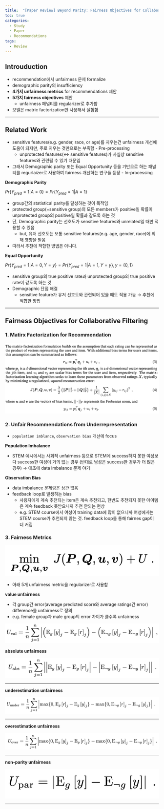 ```yaml
---
title:  "[Paper Review] Beyond Parity: Fairness Objectives for Collaborative Filtering"
toc: true
categories:
  - Study
  - Paper
  - Recommendations
tags:
  - Review 
---
```



> 

## Introuduction

- recommendation에서 unfairness 문제 formalize
- demographic parity의 insufficiency
- **4가지 unfairness metrics** for recommendations 제안
- **5가지 fairness objectives** 제안
    - unfairness 패널티를 regularizer로 추가함
- 모델은 matric factorization만 사용해서 실험함

---

## **Related Work**

- sensitive features(e.g. gender, race, or age)를 지우는건 unfairness 개선에 도움이 되지만, 주로 지우는 것만으로는 부족함 - Pre-processing
    - unprotected features(↔ sensitive features)가 사실상 sensitive features와 관련될 수 있기 때문임
- 그래서 Demographic parity 또는 Equal Opportunity 등을 기반으로 하는 패널티를 regurlaizer로 사용하여 fairness 개선하는 연구들 등장 - In-processing

**Demographic Parity**

$Pr\{Y_{pred} =1|A=0\}=Pr\{Y_{pred} =1|A=1\}$
				
			
		

- group간의 statistical parity를 달성하는 것이 목적임
- protected group(=sensitive group)의 모든 members가 positive일 확률이 unprotected group의 positive일 확률과 같도록 하는 것
- 단, Demographic parity는 선호도가 sensitive features와 unrelated일 때만 적용할 수 있음
    - but, 유저 선호도는 보통 sensitive features(e.g. age, gender, race)에 의해 영향을 받음
- 따라서 추천에 적합한 방법은 아니다.

**Equal Opportunity**

$Pr\{Y_{pred} =1|A=0, Y=y\}=Pr\{Y_{pred} =1|A=1, Y=y\}, y=\{0, 1\}$
				
			
		

- sensitive group의 true positive rate과 unprotected group의 true positive rate이 같도록 하는 것
- Demographic 단점 해결
    - sensitive feature가 유저 선호도와 관련되어 있을 때도 적용 가능 → 추천에 적합한 방법

---

## **Fairness Objectives for Collaborative Filtering**

### 1. Matirx Factorization for Recommendation

![스크린샷 2021-10-27 오후 8.36.27.png](/assets/posts/스크린샷_2021-10-27_오후_8.36.27.png)

### 2. Unfair Recommendations from Underrepresentation

- `population imblance`, `observation bias` 개선에 focus

**Population Imbalance**

- STEM 예시에서는 사회적 unfairness 등으로 STEM에 success하지 못한 여성보다 success한 여성이 거의 없는 경우 (반대로 남성은 success한 경우가 더 많은 경우) → 애초에 data imbalance 문제 야기

**Observation Bias**

- data imbalance 문제랑은 상관 없음
- feedback loop로 발생하는 bias
    - 사용자에게 계속 추천되는 item은 계속 추천되고, 한번도 추천되지 못한 아이템은 계속 feedback 못받으니까 추천 안되는 현상
    - e.g. STEM course에서 여성이 training data에 많이 없으니까 여성에게는 STEM course가 추천되지 않는 것. feedback loop를 통해 fairnes gap이 더 커짐

### 3. Fairness Metrics

![스크린샷 2021-10-27 오후 11.37.35.png](/assets/posts/스크린샷_2021-10-27_오후_11.37.35.png)

- 아래 5개 unfairness metric을 regularizer로 사용함

**value unfairness**

- 각 group간 error(average predicted score와 average ratings간 error) difference를 unfairness로 정의
- e.g. female group과 male group의 error 차이가 클수록 unfairness

![스크린샷 2021-10-27 오후 11.18.40.png](/assets/posts/스크린샷_2021-10-27_오후_11.18.40.png)

**absolute unfairness**

![스크린샷 2021-10-27 오후 11.18.48.png](/assets/posts/스크린샷_2021-10-27_오후_11.18.48.png)

****

**underestimation unfairness**

![스크린샷 2021-10-27 오후 11.18.54.png](/assets/posts/스크린샷_2021-10-27_오후_11.18.54.png)

****

**overestimation unfairness**

![스크린샷 2021-10-27 오후 11.18.58.png](/assets/posts/스크린샷_2021-10-27_오후_11.18.58.png)

****

**non-parity unfairness**

![스크린샷 2021-10-27 오후 11.19.03.png](/assets/posts/스크린샷_2021-10-27_오후_11.19.03.png)

****